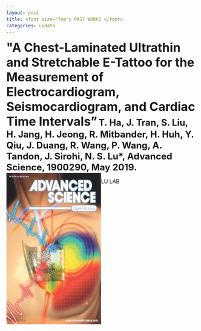```yaml
---
layout: post
title: <font size="7em"> PAST WORKS </font>
categories: update
---
```

<head>
<font size="6em"><b>
"A Chest-Laminated Ultrathin and Stretchable E-Tattoo for the Measurement of Electrocardiogram, Seismocardiogram, and Cardiac Time Intervals”</b></font> <font size="5em"><b> T. Ha, J. Tran, S. Liu, H. Jang, H. Jeong, R. Mitbander, H. Huh, Y. Qiu, J. Duang, R. Wang, P. Wang, A. Tandon, J. Sirohi, N. S. Lu*,  Advanced Science, 1900290, May 2019.
</b></font><br>

<div style="float:left;">
<img src="/images/fulls/LU.jpg" class="image-img" width="250" height="400">
</div>
<dr>

LU LAB
